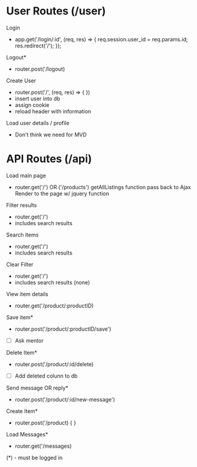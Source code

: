 # User Routes (/user)
Login
* app.get('/login/:id', (req, res) => {
  req.session.user_id = req.params.id;
  res.redirect('/');
});

Logout*
* router.post('/logout)

Create User
* router.post('/', (req, res) => {  })
* insert user into db
* assign cookie
* reload header with information

Load user details / profile
* Don't think we need for MVD


# API Routes (/api)
Load main page
* router.get('/') OR ('/products')
getAllListings function
pass back to Ajax
Render to the page w/ jquery function

Filter results
* router.get('/')
* includes search results

Search items 
* router.get('/')
* includes search results


Clear Filter
* router.get('/')
* includes search results (none)

View item details
* router.get('/product/:productID)

Save item*
* router.post('/product/:productID/save')
- [ ] Ask mentor

Delete Item*
* router.post('/product/:id/delete)
- [ ] Add deleted colunn to db


Send message OR reply*
* router.post('/product/:id/new-message')

Create Item*
* router.post('/product) {
}

Load Messages*
* router.get('/messages)

<!-- Respond to message* -->
<!-- * router.post('/messages/:id/reply) -->


(*) - must be logged in 
